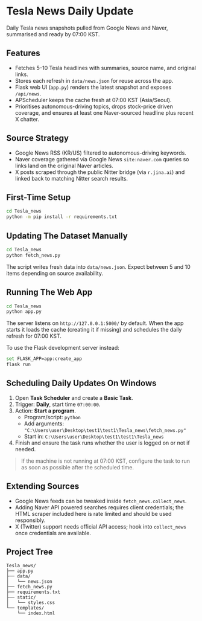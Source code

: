 # Tesla News Daily Update

Daily Tesla news snapshots pulled from Google News and Naver, summarised and ready by 07:00 KST.

## Features
- Fetches 5–10 Tesla headlines with summaries, source name, and original links.
- Stores each refresh in `data/news.json` for reuse across the app.
- Flask web UI (`app.py`) renders the latest snapshot and exposes `/api/news`.
- APScheduler keeps the cache fresh at 07:00 KST (Asia/Seoul).
- Prioritises autonomous-driving topics, drops stock-price driven coverage, and ensures at least one Naver-sourced headline plus recent X chatter.

## Source Strategy
- Google News RSS (KR/US) filtered to autonomous-driving keywords.
- Naver coverage gathered via Google News `site:naver.com` queries so links land on the original Naver articles.
- X posts scraped through the public Nitter bridge (via `r.jina.ai`) and linked back to matching Nitter search results.

## First-Time Setup
```bash
cd Tesla_news
python -m pip install -r requirements.txt
```

## Updating The Dataset Manually
```bash
cd Tesla_news
python fetch_news.py
```
The script writes fresh data into `data/news.json`. Expect between 5 and 10 items depending on source availability.

## Running The Web App
```bash
cd Tesla_news
python app.py
```
The server listens on `http://127.0.0.1:5000/` by default. When the app starts it loads the cache (creating it if missing) and schedules the daily refresh for 07:00 KST.

To use the Flask development server instead:
```bash
set FLASK_APP=app:create_app
flask run
```

## Scheduling Daily Updates On Windows
1. Open **Task Scheduler** and create a **Basic Task**.
2. Trigger: **Daily**, start time `07:00:00`.
3. Action: **Start a program**.
   - Program/script: `python`
   - Add arguments: `"C:\Users\user\Desktop\test1\test1\Tesla_news\fetch_news.py"`
   - Start in: `C:\Users\user\Desktop\test1\test1\Tesla_news`
4. Finish and ensure the task runs whether the user is logged on or not if needed.

> If the machine is not running at 07:00 KST, configure the task to run as soon as possible after the scheduled time.

## Extending Sources
- Google News feeds can be tweaked inside `fetch_news.collect_news`.
- Adding Naver API powered searches requires client credentials; the HTML scraper included here is rate limited and should be used responsibly.
- X (Twitter) support needs official API access; hook into `collect_news` once credentials are available.

## Project Tree
```
Tesla_news/
├── app.py
├── data/
│   └── news.json
├── fetch_news.py
├── requirements.txt
├── static/
│   └── styles.css
└── templates/
    └── index.html
```
